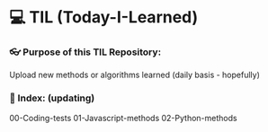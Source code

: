 # 💻 TIL (Today-I-Learned)


### 👓 Purpose of this TIL Repository: 
Upload new methods or algorithms learned (daily basis - hopefully)


### 🔖 Index: (updating)
00-Coding-tests
01-Javascript-methods
02-Python-methods
